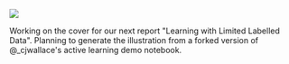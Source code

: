 ![](https://db-feed.s3.amazonaws.com/legacy/Screen_Shot_2019_03_07_at_2_18_48_PM-1551987802518.png)

Working on the cover for our next report "Learning with Limited Labelled Data". Planning to generate the illustration from a forked version of @_cjwallace's active learning demo notebook.
